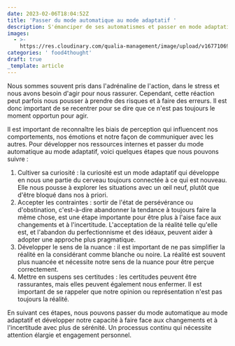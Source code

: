 ```yaml
---
date: 2023-02-06T18:04:52Z
title: 'Passer du mode automatique au mode adaptatif '
description: S'émanciper de ses automatismes et passer en mode adaptatif
images:
  - >-
    https://res.cloudinary.com/qualia-management/image/upload/v1677106916/tdf/DALL_E_2023-02-23_00.00.03_-_leaving_routines_morphing_gbfdqy.png
categories: ' food4thought'
draft: true
_template: article
---
```

Nous sommes souvent pris dans l'adrénaline de l'action, dans le stress et nous avons besoin d'agir pour nous rassurer. Cependant, cette réaction peut parfois nous pousser à prendre des risques et à faire des erreurs. Il est donc important de se recentrer pour se dire que ce n'est pas toujours le moment opportun pour agir.

Il est important de reconnaître les biais de perception qui influencent nos comportements, nos émotions et notre façon de communiquer avec les autres. Pour développer nos ressources internes et passer du mode automatique au mode adaptatif, voici quelques étapes que nous pouvons suivre :

1. Cultiver sa curiosité : la curiosité est un mode adaptatif qui développe en nous une partie du cerveau toujours connectée à ce qui est nouveau. Elle nous pousse à explorer les situations avec un œil neuf, plutôt que d'être bloqué dans nos à priori.
2. Accepter les contraintes : sortir de l'état de persévérance ou d'obstination, c'est-à-dire abandonner la tendance à toujours faire la même chose, est une étape importante pour être plus à l'aise face aux changements et à l'incertitude. L'acceptation de la réalité telle qu'elle est, et l'abandon du perfectionnisme et des idéaux, peuvent aider à adopter une approche plus pragmatique.
3. Développer le sens de la nuance : il est important de ne pas simplifier la réalité en la considérant comme blanche ou noire. La réalité est souvent plus nuancée et nécessite notre sens de la nuance pour être perçue correctement.
4. Mettre en suspens ses certitudes : les certitudes peuvent être rassurantes, mais elles peuvent également nous enfermer. Il est important de se rappeler que notre opinion ou représentation n'est pas toujours la réalité.

En suivant ces étapes, nous pouvons passer du mode automatique au mode adaptatif et développer notre capacité à faire face aux changements et à l'incertitude avec plus de sérénité. Un processus continu qui nécessite attention élargie et engagement personnel.